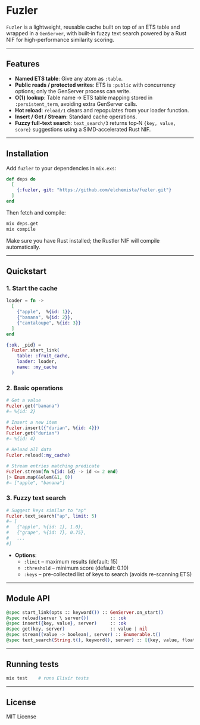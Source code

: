 # Fuzler

`Fuzler` is a lightweight, reusable cache built on top of an ETS table and wrapped in a `GenServer`, with built‑in fuzzy text search powered by a Rust NIF for high-performance similarity scoring.

---

## Features

- **Named ETS table**: Give any atom as `:table`.
- **Public reads / protected writes**: ETS is `:public` with concurrency options; only the GenServer process can write.
- **O(1) lookup**: Table name → ETS table mapping stored in `:persistent_term`, avoiding extra GenServer calls.
- **Hot reload**: `reload/1` clears and repopulates from your loader function.
- **Insert / Get / Stream**: Standard cache operations.
- **Fuzzy full-text search**: `text_search/3` returns top‑N `{key, value, score}` suggestions using a SIMD‑accelerated Rust NIF.

---

## Installation

Add `fuzler` to your dependencies in `mix.exs`:

```elixir
def deps do
  [
    {:fuzler, git: "https://github.com/elchemista/fuzler.git"}
  ]
end
```

Then fetch and compile:

```bash
mix deps.get
mix compile
```

Make sure you have Rust installed; the Rustler NIF will compile automatically.

---

## Quickstart

### 1. Start the cache

```elixir
loader = fn ->
  [
    {"apple",  %{id: 1}},
    {"banana", %{id: 2}},
    {"cantaloupe", %{id: 3}}
  ]
end

{:ok, _pid} =
  Fuzler.start_link(
    table: :fruit_cache,
    loader: loader,
    name: :my_cache
  )
```

### 2. Basic operations

```elixir
# Get a value
Fuzler.get("banana")
#⇒ %{id: 2}

# Insert a new item
Fuzler.insert({"durian", %{id: 4}})
Fuzler.get("durian")
#⇒ %{id: 4}

# Reload all data
Fuzler.reload(:my_cache)

# Stream entries matching predicate
Fuzler.stream(fn %{id: id} -> id <= 2 end)
|> Enum.map(&elem(&1, 0))
#⇒ ["apple", "banana"]
```

### 3. Fuzzy text search

```elixir
# Suggest keys similar to "ap"
Fuzler.text_search("ap", limit: 5)
#⇒ [
#   {"apple", %{id: 1}, 1.0},
#   {"grape", %{id: 7}, 0.75},
#   ...
#]
```

- **Options**:
  - `:limit` – maximum results (default: 15)
  - `:threshold` – minimum score (default: 0.10)
  - `:keys` – pre-collected list of keys to search (avoids re-scanning ETS)

---

## Module API

```elixir
@spec start_link(opts :: keyword()) :: GenServer.on_start()
@spec reload(server \ server())        :: :ok
@spec insert({key, value}, server)     :: :ok
@spec get(key, server)                 :: value | nil
@spec stream((value -> boolean), server) :: Enumerable.t()
@spec text_search(String.t(), keyword(), server) :: [{key, value, float()}]
```

---

## Running tests

```bash
mix test    # runs Elixir tests
```

---

## License

MIT License
